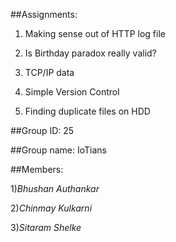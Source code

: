 ##Assignments: 

1. Making sense out of HTTP log file 

2. Is Birthday paradox really valid? 

3. TCP/IP data 

4. Simple Version Control 

5. Finding duplicate files on HDD


##Group ID: 25

##Group name: IoTians

##Members:

1)*Bhushan Authankar*

2)*Chinmay Kulkarni*

3)*Sitaram Shelke*
